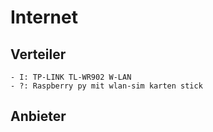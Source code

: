 # Internet

## Verteiler 
    - I: TP-LINK TL-WR902 W-LAN
    - ?: Raspberry py mit wlan-sim karten stick

## Anbieter
    
